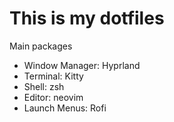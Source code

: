 # This is my dotfiles 

Main packages  
* Window Manager: Hyprland  
* Terminal: Kitty  
* Shell: zsh  
* Editor: neovim  
* Launch Menus: Rofi


